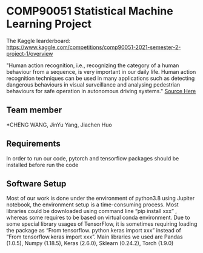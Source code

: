 # COMP90051 Statistical Machine Learning Project  
The Kaggle learderboard: https://www.kaggle.com/competitions/comp90051-2021-semester-2-project-1/overview

"Human action recognition, i.e., recognizing the category of a human behaviour from a sequence, is very important in our daily life. Human action recognition techniques can be used in many applications such as detecting dangerous behaviours in visual surveillance and analysing pedestrian behaviours for safe operation in autonomous driving systems." [Source Here](https://github.com/Cassiel-H/Human-Action-Recognition/blob/main/ProjectSpec.pdf)



## Team member

*CHENG WANG, JinYu Yang, Jiachen Huo

## Requirements 
In order to run our code, pytorch and tensorflow packages should be installed before run the code


## Software Setup 

Most of our work is done under the environment of python3.8 using Jupiter notebook, the environment setup is a time-consuming process. Most libraries could be downloaded using command line “pip install xxx” , whereas some requires to be based on virtual conda environment. Due to some special library usages of TensorFlow, it is sometimes requiring loading the package as “From tensorflow. python.keras import xxx” instead of “From tensorflow.keras import xxx”. Main libraries we used are Pandas (1.0.5), Numpy (1.18.5), Keras (2.6.0), Sklearn (0.24.2), Torch (1.9.0) 
